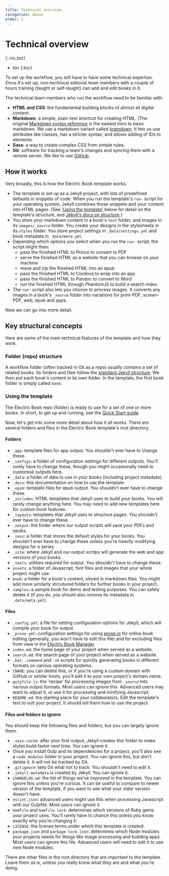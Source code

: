 ```yaml
---
title: Technical overview
categories: about
order: 2
---
```


# Technical overview
{:.no_toc}

* toc
{:toc}

To set up the workflow, you still have to have some technical expertise. Once it's set up, non-technical editorial team members with a couple of hours training (taught or self-taught) can add and edit books in it.

The technical team members who run the workflow need to be familiar with:

*	**HTML and CSS**: the fundamental building blocks of almost all digital content.
*	**Markdown**: a simple, plain-text shortcut for creating HTML. (The original [Markdown syntax reference](http://daringfireball.net/projects/markdown/syntax) is the easiest intro to basic markdown. We use a markdown variant called [kramdown](http://kramdown.gettalong.org). It lets us use attributes like classes, has a stricter syntax, and allows adding of IDs to elements.
*   **Sass**: a way to create complex CSS from simple rules.
*	**Git**: software for tracking a team's changes and syncing them with a remote server. We like to use [GitHub](http://github.com).

## How it works

Very broadly, this is how the Electric Book template works.

* The template is set up as a Jekyll project, with lots of predefined defaults in snippets of code. When you run the template's `run-` script for your operating system, Jekyll combines those snippets and your content into HTML pages. (See ['Using the template'](#using-the-template) below for detail on the template's structure, and [Jekyll's docs on structure](https://jekyllrb.com/docs/structure/).)
* You store your markdown content in a book's `text` folder, and images in its `images/_source` folder. You create your designs in the stylesheets in its `styles` folder. You store project settings in `_data/settings.yml` and book metadata in `_data/meta.yml`.
* Depending which options you select when you run the `run-` script, the script might then:
	* pass the finished HTML to Prince to convert to PDF
	* serve the finished HTML as a website that you can browse on your machine
	* move and zip the finished HTML into an epub
	* pass the finished HTML to Cordova to wrap into an app
	* pass the finished HTML to Pandoc to convert to Word
	* run the finished HTML through PhantomJS to build a search index.
* The `run-` script also lets you choose to process images. It converts any images in a book's `_source` folder into variations for print-PDF, screen-PDF, web, epub and apps.

Now we can go into more detail.

## Key structural concepts

Here are some of the main technical features of the template and how they work.

### Folder (repo) structure

A workflow folder (often tracked in Git as a repo) usually contains a set of related books. Its folders and files follow the [standard Jekyll structure](http://jekyllrb.com/docs/structure/). We then put each book's content in its own folder. In the template, the first book folder is simply called `book`.

### Using the template

The Electric Book repo (folder) is ready to use for a set of one or more books. In short, to get up and running, see the [Quick Start guide](setup/quick-start.html).

Now, let's get into some more detail about how it all works. There are several folders and files in the Electric Book template's root directory.

#### Folders

*   `_app`: template files for app output. You shouldn't ever have to change these.
*   `_configs`: a folder of configuration settings for different outputs. You'll rarely have to change these, though you might occasionally need to customise outputs here.
*   `_data`: a folder of data to use in your books (including project metadata).
*   `_docs`: this documentation on how to use the template.
*   `_epub`: template files for epub output. You shouldn't ever have to change these.
*   `_includes`: HTML templates that Jekyll uses to build your books. You will rarely change anything here. You may need to add new templates here for custom book features.
*	`_layouts`: templates that Jekyll uses to structure pages. You shouldn't ever have to change these.
*   `_output`: the folder where our output scripts will save your PDFs and epubs.
*   `_sass`: a folder that stores the default styles for your books. You shouldn't ever have to change these unless you're heavily modifying designs for a series.
*   `_site`: where Jekyll and our output scritps will generate the web and app versions of your books.
*   `_tools`: utilities required for output. You shouldn't have to change these.
*   `assets`: a folder of Javascript, font files and images that your whole project might use.
*   `book`: a folder for a book's content, stored in markdown files. You might add more similarly strcutured folders for further books in your project.
*	`samples`: a sample book for demo and testing purposes. You can safely delete it (if you do, you should also remove its metadata in `_data/meta.yml`).

#### Files

*   `_config.yml`: a file for setting configuration options for Jekyll, which will compile your book for output.
*   `_prose.yml`: configuration settings for using [prose.io](http://prose.io) for online book editing (generally, you won't have to edit this file) and for excluding files from view in the [Electric Book Manager](https://electricbookworks.github.io/electric-book-gui/).
*   `index.md`: the home page of your project when served as a website.
*   `search.md`: the search page of your project when served as a website.
*   `.bat`, `.command` and `.sh` scripts for quickly generating books in different formats on various operating systems.
*   `CNAME`: you can delete this, or if you're using a custom domain with GitHub or similar hosts, you'll edit it to your own project's domain name.
*   `gulpfile.js`: the 'recipe' for processing images from `_source` into various output formats. Most users can ignore this. Advanced users may want to adjust it, or use it for processing and minifying Javascript.
*   `README.md`: the starting place for your collaborators. Edit the template's text to suit your project. It should tell them how to use the project.

#### Files and folders to ignore

You should keep the following files and folders, but you can largely ignore them.

*	`.sass-cache`: after your first output, Jekyll creates this folder to make styles build faster next time. You can ignore it.
*	Once you install Gulp and its dependencies for a project, you'll also see a `node_modules` folder in your project. You can ignore this, but don't delete it. It will not be tracked by Git.
*   `.gitignore`: tells Git what not to track. You shouldn't need to edit it.
*   `.jekyll-metadata` is created by Jekyll. You can ignore it.
*	`CHANGELOG.md`: the list of things we've improved in the template. You can ignore this unless you're curious. It can be useful to compare to newer version of the template, if you want to see what your older version doesn't have.
*   `eslint.json`: advanced users might use this when processing Javascript with our Gulpfile. Most users can ignore it.
*   `Gemfile` and `Gemfile.lock`: determines which versions of Ruby gems your project uses. You'll rarely have to chance this unless you know exactly why you're changing it.
*   `LICENSE`: the license terms under which this template is created.
*   `package.json` and `package-lock.json`: determines which Node modules your projects needs for things like image processing and building apps. Most users can ignore this file. Advanced users will need to edit it to use new Node modules.

There are other files in the root directory that are important to the template. Leave them as is, unless you really know what they are and what you're doing.
